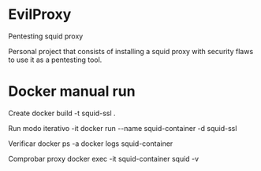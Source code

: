 # EvilProxy
Pentesting squid proxy

Personal project that consists of installing a squid proxy with security flaws to use it as a pentesting tool.


# Docker manual run
Create
docker build -t squid-ssl .

Run modo iterativo -it
docker run --name squid-container -d squid-ssl

Verificar
docker ps -a
docker logs squid-container

Comprobar proxy
docker exec -it squid-container squid -v
